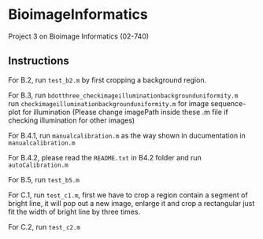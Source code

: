BioimageInformatics
===================
Project 3 on Bioimage Informatics (02-740)  

Instructions
------------

For B.2, run `test_b2.m` by first cropping a background region.  

For B.3, run `bdotthree_checkimageilluminationbackgrounduniformity.m`  
run `checkimageilluminationbackgrounduniformity.m`  for image sequence-plot for illumination
(Please change imagePath inside these .m file if checking illumination for other images)  

For B.4.1, run `manualcalibration.m` as the way shown in ducumentation in `manualcalibration.m`  

For B.4.2, please read the `README.txt` in B4.2 folder and run `autoCalibration.m`  

For B.5, run `test_b5.m`  

For C.1, run `test_c1.m`, first we have to crop a region contain a segment of bright line, it will pop out a new image, enlarge it and crop a rectangular just fit the width of bright line by three times.  

For C.2, run `test_c2.m`  
